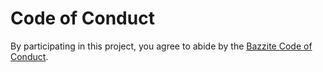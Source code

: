 # Code of Conduct

By participating in this project, you agree to abide by the
[Bazzite Code of Conduct][tb-coc].

[tb-coc]: https://www.bazzite.com/open-source/code-of-conduct?utm_source=github&utm_medium=code-of-conduct&utm_campaign=statusfy
